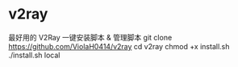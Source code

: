 # v2ray
最好用的 V2Ray 一键安装脚本 &amp; 管理脚本
git clone https://github.com/ViolaH0414/v2ray
cd v2ray
chmod +x install.sh
./install.sh local
